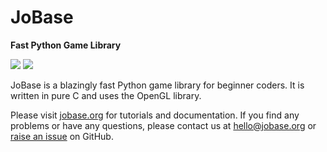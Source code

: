 # JoBase
**Fast Python Game Library**

![](https://img.shields.io/pypi/dm/jobase.svg?label=PyPI%20downloads)
![](https://github.com/Grey41/JoBase/actions/workflows/wheels.yml/badge.svg)

JoBase is a blazingly fast Python game library for beginner coders.
It is written in pure C and uses the OpenGL library.

Please visit [jobase.org](https://jobase.org) for tutorials and documentation.
If you find any problems or have any questions, please contact us at [hello@jobase.org](mailto:hello@jobase.org) or [raise an issue](https://github.com/Grey41/JoBase/issues/new) on GitHub.
